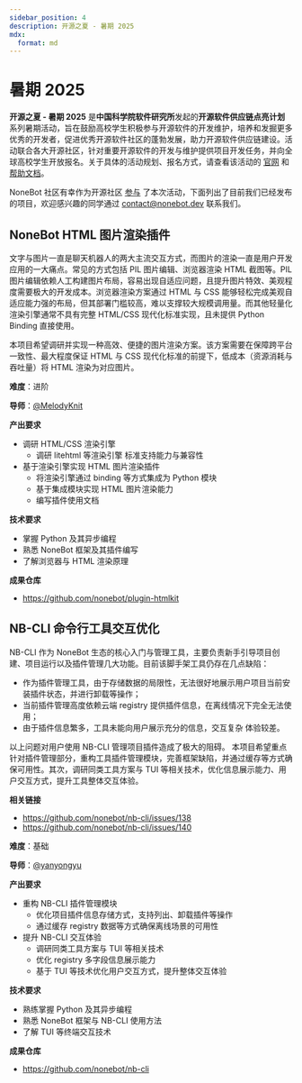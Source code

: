 ```yaml
---
sidebar_position: 4
description: 开源之夏 - 暑期 2025
mdx:
  format: md
---
```


# 暑期 2025

**开源之夏 - 暑期 2025** 是**中国科学院软件研究所**发起的**开源软件供应链点亮计划**系列暑期活动，旨在鼓励高校学生积极参与开源软件的开发维护，培养和发掘更多优秀的开发者，促进优秀开源软件社区的蓬勃发展，助力开源软件供应链建设。活动联合各大开源社区，针对重要开源软件的开发与维护提供项目开发任务，并向全球高校学生开放报名。关于具体的活动规划、报名方式，请查看该活动的 [官网](https://summer-ospp.ac.cn/) 和 [帮助文档](https://summer-ospp.ac.cn/help/)。

NoneBot 社区有幸作为开源社区 [参与](https://summer-ospp.ac.cn/org/orgdetail/e1fb5b8d-125a-4138-b756-25bd32c0a31a?lang=zh) 了本次活动，下面列出了目前我们已经发布的项目，欢迎感兴趣的同学通过 [contact@nonebot.dev](mailto:contact@nonebot.dev) 联系我们。

## NoneBot HTML 图片渲染插件

文字与图片一直是聊天机器人的两大主流交互方式，而图片的渲染一直是用户开发应用的一大痛点。常见的方式包括 PIL 图片编辑、浏览器渲染 HTML 截图等。PIL 图片编辑依赖人工构建图片布局，容易出现自适应问题，且提升图片特效、美观程度需要极大的开发成本。浏览器渲染方案通过 HTML 与 CSS 能够轻松完成美观自适应能力强的布局，但其部署门槛较高，难以支撑较大规模调用量。而其他轻量化渲染引擎通常不具有完整 HTML/CSS 现代化标准实现，且未提供 Python Binding 直接使用。

本项目希望调研并实现一种高效、便捷的图片渲染方案。该方案需要在保障跨平台一致性、最大程度保证 HTML 与 CSS 现代化标准的前提下，低成本（资源消耗与吞吐量）将 HTML 渲染为对应图片。

**难度**：进阶

**导师**：[@MelodyKnit](https://github.com/MelodyKnit)

**产出要求**

- 调研 HTML/CSS 渲染引擎
  - 调研 litehtml 等渲染引擎 标准支持能力与兼容性
- 基于渲染引擎实现 HTML 图片渲染插件
  - 将渲染引擎通过 binding 等方式集成为 Python 模块
  - 基于集成模块实现 HTML 图片渲染能力
  - 编写插件使用文档

**技术要求**

- 掌握 Python 及其异步编程
- 熟悉 NoneBot 框架及其插件编写
- 了解浏览器与 HTML 渲染原理

**成果仓库**

- <https://github.com/nonebot/plugin-htmlkit>

## NB-CLI 命令行工具交互优化

NB-CLI 作为 NoneBot 生态的核心入门与管理工具，主要负责新手引导项目创建、项目运行以及插件管理几大功能。目前该脚手架工具仍存在几点缺陷：

- 作为插件管理工具，由于存储数据的局限性，无法很好地展示用户项目当前安装插件状态，并进行卸载等操作；
- 当前插件管理高度依赖云端 registry 提供插件信息，在离线情况下完全无法使用；
- 由于插件信息繁多，工具未能向用户展示充分的信息，交互复杂 体验较差。

以上问题对用户使用 NB-CLI 管理项目插件造成了极大的阻碍。
本项目希望重点针对插件管理部分，重构工具插件管理模块，完善框架缺陷，并通过缓存等方式确保可用性。其次，调研同类工具方案与 TUI 等相关技术，优化信息展示能力、用户交互方式，提升工具整体交互体验。

**相关链接**

- https://github.com/nonebot/nb-cli/issues/138
- https://github.com/nonebot/nb-cli/issues/140

**难度**：基础

**导师**：[@yanyongyu](https://github.com/yanyongyu)

**产出要求**

- 重构 NB-CLI 插件管理模块
  - 优化项目插件信息存储方式，支持列出、卸载插件等操作
  - 通过缓存 registry 数据等方式确保离线场景的可用性
- 提升 NB-CLI 交互体验
  - 调研同类工具方案与 TUI 等相关技术
  - 优化 registry 多字段信息展示能力
  - 基于 TUI 等技术优化用户交互方式，提升整体交互体验

**技术要求**

- 熟练掌握 Python 及其异步编程
- 熟悉 NoneBot 框架与 NB-CLI 使用方法
- 了解 TUI 等终端交互技术

**成果仓库**

- <https://github.com/nonebot/nb-cli>
